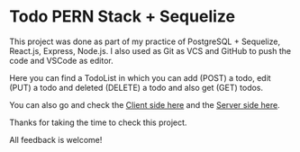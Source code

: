 # Todo PERN Stack + Sequelize

This project was done as part of my practice of PostgreSQL + Sequelize, React.js, Express, Node.js. I also used as Git as VCS and GitHub to push the code and VSCode as editor.

Here you can find a TodoList in which you can add (POST) a todo, edit (PUT) a todo and deleted (DELETE) a todo and also get (GET) todos.

You can also go and check the [Client side here](https://github.com/ivanbatistao/todo-pern_stack_sequelize/tree/main/client) and the [Server side here](https://github.com/ivanbatistao/todo-pern_stack_sequelize/tree/main/server).

Thanks for taking the time to check this project.

All feedback is welcome!
